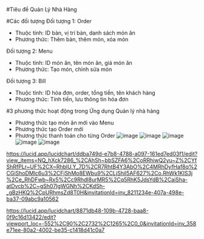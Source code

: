 
#Tiêu đề
Quản Lý Nhà Hàng

#Các đối tượng
Đối tượng 1: Order
- Thuộc tính: ID bàn, vị trí bàn, danh sách món ăn
- Phương thức: Thêm bàn, thêm món, xóa món

Đối tượng 2: Menu
- Thuộc tính: ID món ăn, tên món ăn, giá món ăn
- Phương thức: Tạo món, chỉnh sửa món

Đối tượng 3: Bill
- Thuộc tính: ID hóa đơn, order, tổng tiền, tên khách hàng
- Phương thức: Tính tiền, lưu thông tin hóa đơn

#3 phương thức hoạt động trong Ứng dụng Quản lý nhà hàng
- Phương thức tạo món ăn mới vào Menu
- Phương thức tạo Order mới
- Phương thức thanh toán cho từng Order
  ![image](https://github.com/user-attachments/assets/36b9570b-ce73-4c59-8429-35aea0a532fc)
  ![image](https://github.com/user-attachments/assets/0c1112d7-0c68-4bf1-979a-9947007da4dd)
![image](https://github.com/user-attachments/assets/d084fdb0-c2d8-4143-8f3d-07b4d53f19d0)
![image](https://github.com/user-attachments/assets/3062bdf9-8ae4-4e85-9606-538ac1ef55ef)
![image](https://github.com/user-attachments/assets/9a288f76-3a0b-44c9-8030-3e12fd77f288)















https://lucid.app/lucidchart/ddba749d-e7b8-4788-a097-161ed7ed03f1/edit?view_items=NQ_hXck7286_%2CAhSh~bbSZFA6%2CoRRhiwQ2yu~Z%2CYfShRfPLr~UF%2CX~RhblU.Y_7D%2CR7RhtB4Y3AbO%2C4MRhDyfHaf8q%2CGiShoDMlc6u3%2CFjShMo8EWbu9%2CLjShil5AF627%2Co.RhWk1KIS3j%2Ce_RhDFwb~Rx5%2Cc9RhdI8urMR5%2Cq5RhK5JdsYdB%2CaiSha-atDvcb%2C~gSh07IgWGNh%2CKdSh-_gBzHKQ%2CpURhmsZd8T0H&invitationId=inv_8211234e-407a-498e-ba37-09abc9a10562

https://lucid.app/lucidchart/8871db48-109b-4728-baa8-0f9c16d13422/edit?viewport_loc=-552%2C90%2C2732%2C1265%2C0_0&invitationId=inv_358e71ee-80a2-4002-be35-c1418d41c0a7



